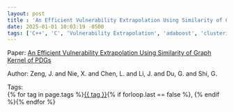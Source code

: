 ```yaml
---
layout: post
title : 'An Efficient Vulnerability Extrapolation Using Similarity of Graph Kernel of PDGs'
date: 2025-01-01 10:03:19 -0500
tags: ['C++', 'C', 'Vulnerability Extrapolation', 'adaboost', 'clustering', 'Decision Tree', 'Gradient Boosting Decision Tree', 'K Nearest Neighbor', 'Linear Discriminant Analysis', 'Logistic Regression', 'Multi Layer Perceptron', 'Random Forest', 'Support Vector Machine', 'Gaussian Naive Bayes', 'Program Dependence Graph (PDG)']
---
```

Paper: [An Efficient Vulnerability Extrapolation Using Similarity of Graph Kernel of PDGs](https://ieeexplore.ieee.org/stamp/stamp.jsp?arnumber=9343065)

Author: Zeng, J. and Nie, X. and Chen, L. and Li, J. and Du, G. and Shi, G.




 Tags:  
        <span>{% for tag in page.tags %}<a href="/tags/#{{ tag | slugify }}">{{ tag }}</a>{% if forloop.last == false %}, {% endif %}{% endfor %}</span>
